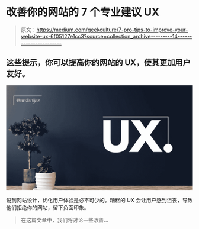 # 改善你的网站的 7 个专业建议 UX

> 原文：<https://medium.com/geekculture/7-pro-tips-to-improve-your-website-ux-6f05127e1cc3?source=collection_archive---------14----------------------->

## 这些提示，你可以提高你的网站的 UX，使其更加用户友好。

![](img/57f5b8c4df36bff3b404d14602df805e.png)

说到网站设计，优化用户体验是必不可少的。糟糕的 UX 会让用户感到沮丧，导致他们拒绝你的网站，留下负面印象。

> 在这篇文章中，我们将讨论一些改善…